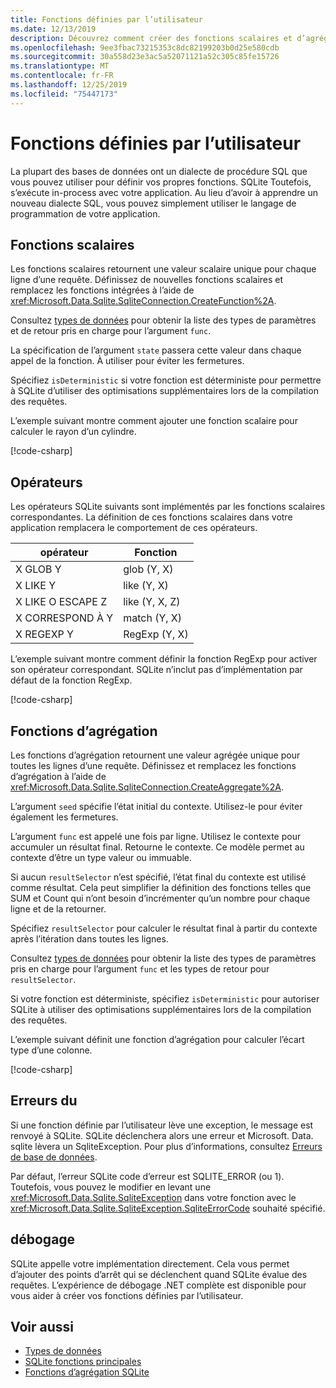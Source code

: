 ```yaml
---
title: Fonctions définies par l’utilisateur
ms.date: 12/13/2019
description: Découvrez comment créer des fonctions scalaires et d’agrégation définies par l’utilisateur.
ms.openlocfilehash: 9ee3fbac73215353c8dc82199203b0d25e580cdb
ms.sourcegitcommit: 30a558d23e3ac5a52071121a52c305c85fe15726
ms.translationtype: MT
ms.contentlocale: fr-FR
ms.lasthandoff: 12/25/2019
ms.locfileid: "75447173"
---
```

# <a name="user-defined-functions"></a>Fonctions définies par l’utilisateur

La plupart des bases de données ont un dialecte de procédure SQL que vous pouvez utiliser pour définir vos propres fonctions. SQLite Toutefois, s’exécute in-process avec votre application. Au lieu d’avoir à apprendre un nouveau dialecte SQL, vous pouvez simplement utiliser le langage de programmation de votre application.

## <a name="scalar-functions"></a>Fonctions scalaires

Les fonctions scalaires retournent une valeur scalaire unique pour chaque ligne d’une requête. Définissez de nouvelles fonctions scalaires et remplacez les fonctions intégrées à l’aide de <xref:Microsoft.Data.Sqlite.SqliteConnection.CreateFunction%2A>.

Consultez [types de données](types.md) pour obtenir la liste des types de paramètres et de retour pris en charge pour l’argument `func`.

La spécification de l’argument `state` passera cette valeur dans chaque appel de la fonction. À utiliser pour éviter les fermetures.

Spécifiez `isDeterministic` si votre fonction est déterministe pour permettre à SQLite d’utiliser des optimisations supplémentaires lors de la compilation des requêtes.

L’exemple suivant montre comment ajouter une fonction scalaire pour calculer le rayon d’un cylindre.

[!code-csharp[](../../../../samples/snippets/standard/data/sqlite/ScalarFunctionSample/Program.cs?name=snippet_CreateFunction)]

## <a name="operators"></a>Opérateurs

Les opérateurs SQLite suivants sont implémentés par les fonctions scalaires correspondantes. La définition de ces fonctions scalaires dans votre application remplacera le comportement de ces opérateurs.

| opérateur          | Fonction      |
| ----------------- | ------------- |
| X GLOB Y          | glob (Y, X)    |
| X LIKE Y          | like (Y, X)    |
| X LIKE O ESCAPE Z | like (Y, X, Z) |
| X CORRESPOND À Y         | match (Y, X)   |
| X REGEXP Y        | RegExp (Y, X)  |

L’exemple suivant montre comment définir la fonction RegExp pour activer son opérateur correspondant. SQLite n’inclut pas d’implémentation par défaut de la fonction RegExp.

[!code-csharp[](../../../../samples/snippets/standard/data/sqlite/RegularExpressionSample/Program.cs?name=snippet_Regex)]

## <a name="aggregate-functions"></a>Fonctions d’agrégation

Les fonctions d’agrégation retournent une valeur agrégée unique pour toutes les lignes d’une requête. Définissez et remplacez les fonctions d’agrégation à l’aide de <xref:Microsoft.Data.Sqlite.SqliteConnection.CreateAggregate%2A>.

L’argument `seed` spécifie l’état initial du contexte. Utilisez-le pour éviter également les fermetures.

L’argument `func` est appelé une fois par ligne. Utilisez le contexte pour accumuler un résultat final. Retourne le contexte. Ce modèle permet au contexte d’être un type valeur ou immuable.

Si aucun `resultSelector` n’est spécifié, l’état final du contexte est utilisé comme résultat. Cela peut simplifier la définition des fonctions telles que SUM et Count qui n’ont besoin d’incrémenter qu’un nombre pour chaque ligne et de la retourner.

Spécifiez `resultSelector` pour calculer le résultat final à partir du contexte après l’itération dans toutes les lignes.

Consultez [types de données](types.md) pour obtenir la liste des types de paramètres pris en charge pour l’argument `func` et les types de retour pour `resultSelector`.

Si votre fonction est déterministe, spécifiez `isDeterministic` pour autoriser SQLite à utiliser des optimisations supplémentaires lors de la compilation des requêtes.

L’exemple suivant définit une fonction d’agrégation pour calculer l’écart type d’une colonne.

[!code-csharp[](../../../../samples/snippets/standard/data/sqlite/AggregateFunctionSample/Program.cs?name=snippet_CreateAggregate)]

## <a name="errors"></a>Erreurs du

Si une fonction définie par l’utilisateur lève une exception, le message est renvoyé à SQLite. SQLite déclenchera alors une erreur et Microsoft. Data. sqlite lèvera un SqliteException. Pour plus d’informations, consultez [Erreurs de base de données](database-errors.md).

Par défaut, l’erreur SQLite code d’erreur est SQLITE_ERROR (ou 1). Toutefois, vous pouvez le modifier en levant une <xref:Microsoft.Data.Sqlite.SqliteException> dans votre fonction avec le <xref:Microsoft.Data.Sqlite.SqliteException.SqliteErrorCode> souhaité spécifié.

## <a name="debugging"></a>débogage

SQLite appelle votre implémentation directement. Cela vous permet d’ajouter des points d’arrêt qui se déclenchent quand SQLite évalue des requêtes. L’expérience de débogage .NET complète est disponible pour vous aider à créer vos fonctions définies par l’utilisateur.

## <a name="see-also"></a>Voir aussi

* [Types de données](types.md)
* [SQLite fonctions principales](https://www.sqlite.org/lang_corefunc.html)
* [Fonctions d’agrégation SQLite](https://www.sqlite.org/lang_aggfunc.html)
